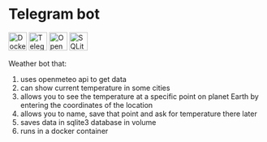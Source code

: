 # Telegram bot

<p align="left">
  <img src="https://raw.githubusercontent.com/danielcranney/readme-generator/main/public/icons/skills/docker-colored.svg" width="36" height="36" alt="Docker" />
  <img src="https://upload.wikimedia.org/wikipedia/commons/8/82/Telegram_logo.svg" width="36" height="36" alt="Telegram" />
  <img src="https://open-meteo.com/images/open-meteo-logo.png" width="36" height="36" alt="OpenMeteo" />
  <img src="https://upload.wikimedia.org/wikipedia/commons/9/97/Sqlite-square-icon.svg" width="36" height="36" alt="SQLite3" />
</p>

Weather bot that:
1. uses openmeteo api to get data
2. can show current temperature in some cities
3. allows you to see the temperature at a specific point on planet Earth by entering the coordinates of the location
4. allows you to name, save that point and ask for temperature there later
5. saves data in sqlite3 database in volume
6. runs in a docker container 
